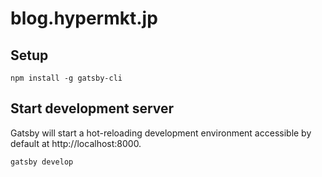 # blog.hypermkt.jp

## Setup

```
npm install -g gatsby-cli
```

## Start development server
Gatsby will start a hot-reloading development environment accessible by default at http://localhost:8000.

```
gatsby develop
```
